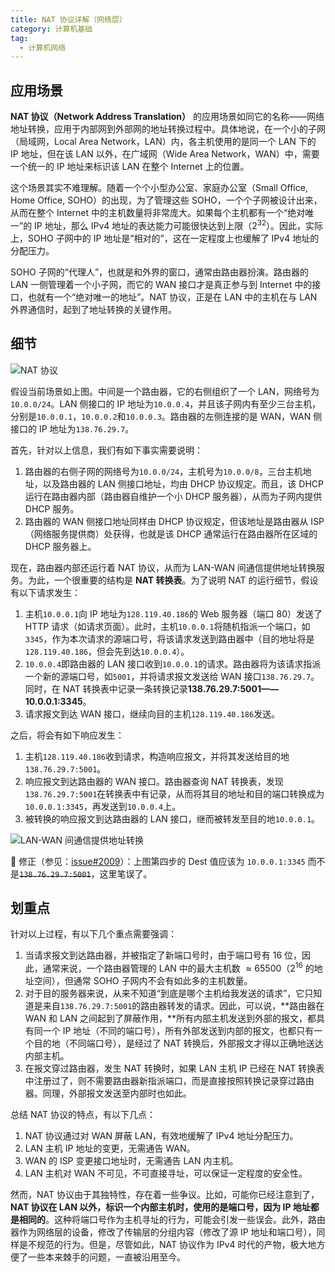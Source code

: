 ```yaml
---
title: NAT 协议详解（网络层）
category: 计算机基础
tag:
  - 计算机网络
---
```


## 应用场景

**NAT 协议（Network Address Translation）** 的应用场景如同它的名称——网络地址转换，应用于内部网到外部网的地址转换过程中。具体地说，在一个小的子网（局域网，Local Area Network，LAN）内，各主机使用的是同一个 LAN 下的 IP 地址，但在该 LAN 以外，在广域网（Wide Area Network，WAN）中，需要一个统一的 IP 地址来标识该 LAN 在整个 Internet 上的位置。

这个场景其实不难理解。随着一个个小型办公室、家庭办公室（Small Office, Home Office, SOHO）的出现，为了管理这些 SOHO，一个个子网被设计出来，从而在整个 Internet 中的主机数量将非常庞大。如果每个主机都有一个“绝对唯一”的 IP 地址，那么 IPv4 地址的表达能力可能很快达到上限（$2^{32}$）。因此，实际上，SOHO 子网中的 IP 地址是“相对的”，这在一定程度上也缓解了 IPv4 地址的分配压力。

SOHO 子网的“代理人”，也就是和外界的窗口，通常由路由器扮演。路由器的 LAN 一侧管理着一个小子网，而它的 WAN 接口才是真正参与到 Internet 中的接口，也就有一个“绝对唯一的地址”。NAT 协议，正是在 LAN 中的主机在与 LAN 外界通信时，起到了地址转换的关键作用。

## 细节

![NAT 协议](https://oss.javaguide.cn/github/javaguide/cs-basics/network/nat-demo.png)

假设当前场景如上图。中间是一个路由器，它的右侧组织了一个 LAN，网络号为`10.0.0/24`。LAN 侧接口的 IP 地址为`10.0.0.4`，并且该子网内有至少三台主机，分别是`10.0.0.1`，`10.0.0.2`和`10.0.0.3`。路由器的左侧连接的是 WAN，WAN 侧接口的 IP 地址为`138.76.29.7`。

首先，针对以上信息，我们有如下事实需要说明：

1. 路由器的右侧子网的网络号为`10.0.0/24`，主机号为`10.0.0/8`，三台主机地址，以及路由器的 LAN 侧接口地址，均由 DHCP 协议规定。而且，该 DHCP 运行在路由器内部（路由器自维护一个小 DHCP 服务器），从而为子网内提供 DHCP 服务。
2. 路由器的 WAN 侧接口地址同样由 DHCP 协议规定，但该地址是路由器从 ISP（网络服务提供商）处获得，也就是该 DHCP 通常运行在路由器所在区域的 DHCP 服务器上。

现在，路由器内部还运行着 NAT 协议，从而为 LAN-WAN 间通信提供地址转换服务。为此，一个很重要的结构是 **NAT 转换表**。为了说明 NAT 的运行细节，假设有以下请求发生：

1. 主机`10.0.0.1`向 IP 地址为`128.119.40.186`的 Web 服务器（端口 80）发送了 HTTP 请求（如请求页面）。此时，主机`10.0.0.1`将随机指派一个端口，如`3345`，作为本次请求的源端口号，将该请求发送到路由器中（目的地址将是`128.119.40.186`，但会先到达`10.0.0.4`）。
2. `10.0.0.4`即路由器的 LAN 接口收到`10.0.0.1`的请求。路由器将为该请求指派一个新的源端口号，如`5001`，并将请求报文发送给 WAN 接口`138.76.29.7`。同时，在 NAT 转换表中记录一条转换记录**138.76.29.7:5001——10.0.0.1:3345**。
3. 请求报文到达 WAN 接口，继续向目的主机`128.119.40.186`发送。

之后，将会有如下响应发生：

1. 主机`128.119.40.186`收到请求，构造响应报文，并将其发送给目的地`138.76.29.7:5001`。
2. 响应报文到达路由器的 WAN 接口。路由器查询 NAT 转换表，发现`138.76.29.7:5001`在转换表中有记录，从而将其目的地址和目的端口转换成为`10.0.0.1:3345`，再发送到`10.0.0.4`上。
3. 被转换的响应报文到达路由器的 LAN 接口，继而被转发至目的地`10.0.0.1`。

![LAN-WAN 间通信提供地址转换](https://oss.javaguide.cn/github/javaguide/cs-basics/network/nat-demo2.png)

🐛 修正（参见：[issue#2009](https://github.com/Snailclimb/JavaGuide/issues/2009)）：上图第四步的 Dest 值应该为 `10.0.0.1:3345` 而不是~~`138.76.29.7:5001`~~，这里笔误了。

## 划重点

针对以上过程，有以下几个重点需要强调：

1. 当请求报文到达路由器，并被指定了新端口号时，由于端口号有 16 位，因此，通常来说，一个路由器管理的 LAN 中的最大主机数 $≈65500$（$2^{16}$ 的地址空间），但通常 SOHO 子网内不会有如此多的主机数量。
2. 对于目的服务器来说，从来不知道“到底是哪个主机给我发送的请求”，它只知道是来自`138.76.29.7:5001`的路由器转发的请求。因此，可以说，**路由器在 WAN 和 LAN 之间起到了屏蔽作用，**所有内部主机发送到外部的报文，都具有同一个 IP 地址（不同的端口号），所有外部发送到内部的报文，也都只有一个目的地（不同端口号），是经过了 NAT 转换后，外部报文才得以正确地送达内部主机。
3. 在报文穿过路由器，发生 NAT 转换时，如果 LAN 主机 IP 已经在 NAT 转换表中注册过了，则不需要路由器新指派端口，而是直接按照转换记录穿过路由器。同理，外部报文发送至内部时也如此。

总结 NAT 协议的特点，有以下几点：

1. NAT 协议通过对 WAN 屏蔽 LAN，有效地缓解了 IPv4 地址分配压力。
2. LAN 主机 IP 地址的变更，无需通告 WAN。
3. WAN 的 ISP 变更接口地址时，无需通告 LAN 内主机。
4. LAN 主机对 WAN 不可见，不可直接寻址，可以保证一定程度的安全性。

然而，NAT 协议由于其独特性，存在着一些争议。比如，可能你已经注意到了，**NAT 协议在 LAN 以外，标识一个内部主机时，使用的是端口号，因为 IP 地址都是相同的**。这种将端口号作为主机寻址的行为，可能会引发一些误会。此外，路由器作为网络层的设备，修改了传输层的分组内容（修改了源 IP 地址和端口号），同样是不规范的行为。但是，尽管如此，NAT 协议作为 IPv4 时代的产物，极大地方便了一些本来棘手的问题，一直被沿用至今。

<!-- @include: @article-footer.snippet.md -->
